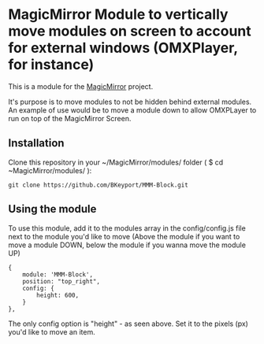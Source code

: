 # MagicMirror Module to vertically move modules on screen to account for external windows (OMXPlayer, for instance) 

This is a module for the [MagicMirror](https://github.com/MichMich/MagicMirror) project. 

It's purpose is to move modules to not be hidden behind external modules. An example of use would be to move a module down to allow OMXPLayer to run on top of the MagicMirror Screen. 

## Installation

Clone this repository in your ~/MagicMirror/modules/ folder ( $ cd ~MagicMirror/modules/ ):

```
git clone https://github.com/BKeyport/MMM-Block.git
```

## Using the module

To use this module, add it to the modules array in the config/config.js file next to the module you'd like to move 
(Above the module if you want to move a module DOWN, below the module if you wanna move the module UP)

```
{ 
	module: 'MMM-Block',
	position: "top_right",
	config: {
		height: 600,
	}
},
```

The only config option is "height" - as seen above. Set it to the pixels (px) you'd like to move an item. 


